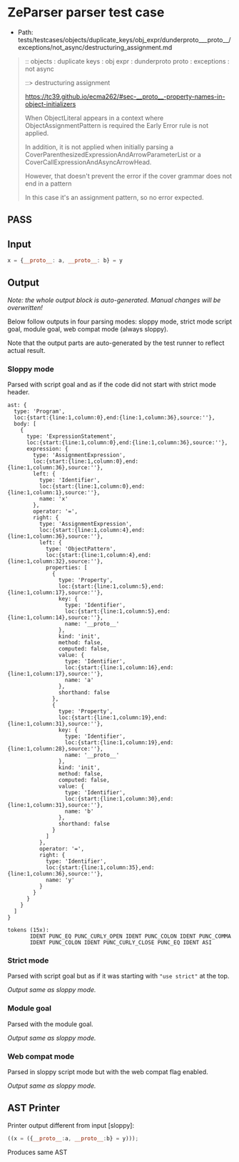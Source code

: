 # ZeParser parser test case

- Path: tests/testcases/objects/duplicate_keys/obj_expr/dunderproto___proto__/exceptions/not_async/destructuring_assignment.md

> :: objects : duplicate keys : obj expr : dunderproto proto : exceptions : not async
>
> ::> destructuring assignment
>
> https://tc39.github.io/ecma262/#sec-__proto__-property-names-in-object-initializers
>
> When ObjectLiteral appears in a context where ObjectAssignmentPattern is required the Early Error rule is not applied.
>
> In addition, it is not applied when initially parsing a CoverParenthesizedExpressionAndArrowParameterList or a CoverCallExpressionAndAsyncArrowHead.
>
> However, that doesn't prevent the error if the cover grammar does not end in a pattern
>
> In this case it's an assignment pattern, so no error expected.

## PASS

## Input

`````js
x = {__proto__: a, __proto__: b} = y
`````

## Output

_Note: the whole output block is auto-generated. Manual changes will be overwritten!_

Below follow outputs in four parsing modes: sloppy mode, strict mode script goal, module goal, web compat mode (always sloppy).

Note that the output parts are auto-generated by the test runner to reflect actual result.

### Sloppy mode

Parsed with script goal and as if the code did not start with strict mode header.

`````
ast: {
  type: 'Program',
  loc:{start:{line:1,column:0},end:{line:1,column:36},source:''},
  body: [
    {
      type: 'ExpressionStatement',
      loc:{start:{line:1,column:0},end:{line:1,column:36},source:''},
      expression: {
        type: 'AssignmentExpression',
        loc:{start:{line:1,column:0},end:{line:1,column:36},source:''},
        left: {
          type: 'Identifier',
          loc:{start:{line:1,column:0},end:{line:1,column:1},source:''},
          name: 'x'
        },
        operator: '=',
        right: {
          type: 'AssignmentExpression',
          loc:{start:{line:1,column:4},end:{line:1,column:36},source:''},
          left: {
            type: 'ObjectPattern',
            loc:{start:{line:1,column:4},end:{line:1,column:32},source:''},
            properties: [
              {
                type: 'Property',
                loc:{start:{line:1,column:5},end:{line:1,column:17},source:''},
                key: {
                  type: 'Identifier',
                  loc:{start:{line:1,column:5},end:{line:1,column:14},source:''},
                  name: '__proto__'
                },
                kind: 'init',
                method: false,
                computed: false,
                value: {
                  type: 'Identifier',
                  loc:{start:{line:1,column:16},end:{line:1,column:17},source:''},
                  name: 'a'
                },
                shorthand: false
              },
              {
                type: 'Property',
                loc:{start:{line:1,column:19},end:{line:1,column:31},source:''},
                key: {
                  type: 'Identifier',
                  loc:{start:{line:1,column:19},end:{line:1,column:28},source:''},
                  name: '__proto__'
                },
                kind: 'init',
                method: false,
                computed: false,
                value: {
                  type: 'Identifier',
                  loc:{start:{line:1,column:30},end:{line:1,column:31},source:''},
                  name: 'b'
                },
                shorthand: false
              }
            ]
          },
          operator: '=',
          right: {
            type: 'Identifier',
            loc:{start:{line:1,column:35},end:{line:1,column:36},source:''},
            name: 'y'
          }
        }
      }
    }
  ]
}

tokens (15x):
       IDENT PUNC_EQ PUNC_CURLY_OPEN IDENT PUNC_COLON IDENT PUNC_COMMA
       IDENT PUNC_COLON IDENT PUNC_CURLY_CLOSE PUNC_EQ IDENT ASI
`````

### Strict mode

Parsed with script goal but as if it was starting with `"use strict"` at the top.

_Output same as sloppy mode._

### Module goal

Parsed with the module goal.

_Output same as sloppy mode._

### Web compat mode

Parsed in sloppy script mode but with the web compat flag enabled.

_Output same as sloppy mode._

## AST Printer

Printer output different from input [sloppy]:

````js
((x = ({__proto__:a, __proto__:b} = y)));
````

Produces same AST
